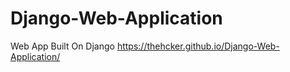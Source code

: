 # Django-Web-Application
Web App Built On Django
https://thehcker.github.io/Django-Web-Application/
